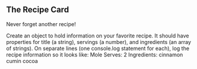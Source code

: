 ## The Recipe Card

Never forget another recipe!

Create an object to hold information on your favorite recipe. It should have properties for title (a string), servings (a number), and ingredients (an array of strings).
On separate lines (one console.log statement for each), log the recipe information so it looks like:
Mole
Serves: 2
Ingredients:
cinnamon
cumin
cocoa
